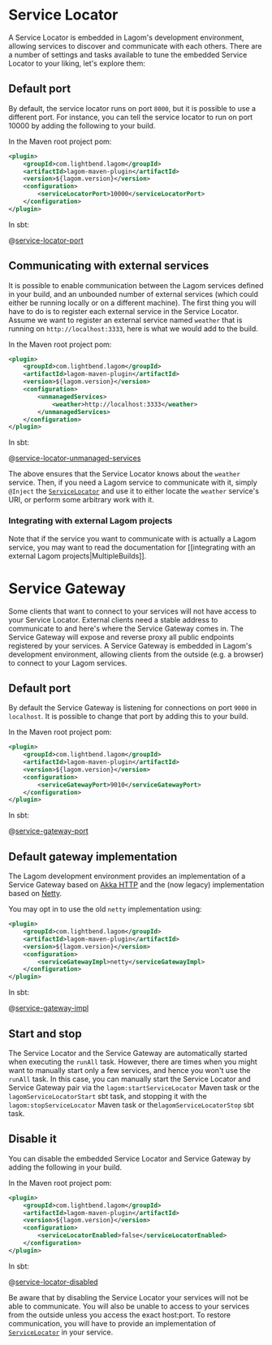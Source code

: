 # Service Locator

A Service Locator is embedded in Lagom's development environment, allowing services to discover and communicate with each others. There are a number of settings and tasks available to tune the embedded Service Locator to your liking, let's explore them:

## Default port

By default, the service locator runs on port `8000`, but it is possible to use a different port. For instance, you can tell the service locator to run on port 10000 by adding the following to your build.

In the Maven root project pom:

```xml
<plugin>
    <groupId>com.lightbend.lagom</groupId>
    <artifactId>lagom-maven-plugin</artifactId>
    <version>${lagom.version}</version>
    <configuration>
        <serviceLocatorPort>10000</serviceLocatorPort>
    </configuration>
</plugin>
```

In sbt:

@[service-locator-port](code/build-service-locator.sbt)

## Communicating with external services

It is possible to enable communication between the Lagom services defined in your build, and an unbounded number of external services (which could either be running locally or on a different machine). The first thing you will have to do is to register each external service in the Service Locator. Assume we want to register an external service named `weather` that is running on `http://localhost:3333`, here is what we would add to the build.

In the Maven root project pom:

```xml
<plugin>
    <groupId>com.lightbend.lagom</groupId>
    <artifactId>lagom-maven-plugin</artifactId>
    <version>${lagom.version}</version>
    <configuration>
        <unmanagedServices>
            <weather>http://localhost:3333</weather>
        </unmanagedServices>
    </configuration>
</plugin>
```

In sbt:

@[service-locator-unmanaged-services](code/build-service-locator.sbt)

The above ensures that the Service Locator knows about the `weather` service. Then, if you need a Lagom service to communicate with it, simply `@Inject` the [`ServiceLocator`](api/index.html?com/lightbend/lagom/javadsl/api/ServiceLocator.html) and use it to either locate the `weather` service's URI, or perform some arbitrary work with it.

### Integrating with external Lagom projects

Note that if the service you want to communicate with is actually a Lagom service, you may want to read the documentation for [[integrating with an external Lagom projects|MultipleBuilds]].


# Service Gateway

Some clients that want to connect to your services will not have access to your Service Locator. External clients need a stable address to communicate to and here's where the Service Gateway comes in. The Service Gateway will expose and reverse proxy all public endpoints registered by your services. A Service Gateway is embedded in Lagom's development environment, allowing clients from the outside (e.g. a browser) to connect to your Lagom services. 

## Default port

By default the Service Gateway is listening for connections on port `9000` in `localhost`. It is possible to change that port by adding this to your build.

In the Maven root project pom:

```xml
<plugin>
    <groupId>com.lightbend.lagom</groupId>
    <artifactId>lagom-maven-plugin</artifactId>
    <version>${lagom.version}</version>
    <configuration>
        <serviceGatewayPort>9010</serviceGatewayPort>
    </configuration>
</plugin>
```

In sbt:

@[service-gateway-port](code/build-service-locator.sbt)


## Default gateway implementation

The Lagom development environment provides an implementation of a Service Gateway based on [Akka HTTP](https://github.com/akka/akka-http) and the (now legacy) implementation based on [Netty](https://netty.io/). 

You may opt in to use the old `netty` implementation using:


```xml
<plugin>
    <groupId>com.lightbend.lagom</groupId>
    <artifactId>lagom-maven-plugin</artifactId>
    <version>${lagom.version}</version>
    <configuration>
        <serviceGatewayImpl>netty</serviceGatewayImpl>
    </configuration>
</plugin>
```

In sbt:

@[service-gateway-impl](code/build-service-locator.sbt)



## Start and stop

The Service Locator and the Service Gateway are automatically started when executing the `runAll` task. However, there are times when you might want to manually start only a few services, and hence you won't use the `runAll` task. In this case, you can manually start the Service Locator and Service Gateway pair via the `lagom:startServiceLocator` Maven task or the `lagomServiceLocatorStart` sbt task, and stopping it with the `lagom:stopServiceLocator` Maven task or the`lagomServiceLocatorStop` sbt task.

## Disable it

You can disable the embedded Service Locator and Service Gateway by adding the following in your build.

In the Maven root project pom:

```xml
<plugin>
    <groupId>com.lightbend.lagom</groupId>
    <artifactId>lagom-maven-plugin</artifactId>
    <version>${lagom.version}</version>
    <configuration>
        <serviceLocatorEnabled>false</serviceLocatorEnabled>
    </configuration>
</plugin>
```

In sbt:

@[service-locator-disabled](code/build-service-locator.sbt)

Be aware that by disabling the Service Locator your services will not be able to communicate. You will also be unable to access to your services from the outside unless you access the exact host:port. To restore communication, you will have to provide an implementation of [`ServiceLocator`](api/index.html?com/lightbend/lagom/javadsl/api/ServiceLocator.html) in your service.
